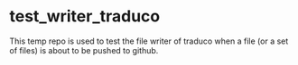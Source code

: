 test_writer_traduco
===================

This temp repo is used to test the file writer of traduco when a file (or a set of files) is about to be pushed to github.